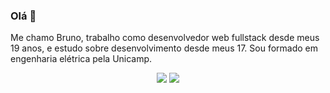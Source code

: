 ### Olá 👋
Me chamo Bruno, trabalho como desenvolvedor web fullstack desde meus 19 anos, e estudo sobre desenvolvimento desde meus 17. Sou formado em engenharia elétrica pela Unicamp.

<p align="center">
  <a href="https://brunovbsilva.github.io/portfolio/"><img src="https://img.shields.io/badge/-Github.io-24292e?logo=Github&logoColor=white&link=https://brunovbsilva.github.io/portfolio/"></a>
  <a href="https://www.linkedin.com/in/bruno-silva-346b77163"><img src="https://img.shields.io/badge/-LinkedIn-0073b0?logo=Linkedin&logoColor=white&link=https://www.linkedin.com/in/brunovbsilva/"></a>
<p>
